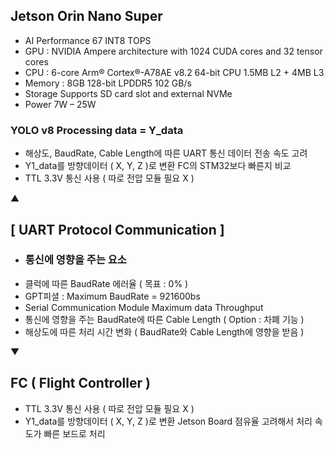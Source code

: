 ## Jetson Orin Nano Super
- AI Performance 67 INT8 TOPS
- GPU :	NVIDIA Ampere architecture with 1024 CUDA cores and 32 tensor cores
- CPU	: 6-core Arm® Cortex®-A78AE v8.2 64-bit CPU 1.5MB L2 + 4MB L3
- Memory : 8GB 128-bit LPDDR5 102 GB/s
- Storage	Supports SD card slot and external NVMe
- Power	7W – 25W

### YOLO v8 Processing data = Y_data
- 해상도, BaudRate, Cable Length에 따른 UART 통신 데이터 전송 속도 고려
- Y1_data를 방향데이터 ( X, Y, Z )로 변환 FC의 STM32보다 빠른지 비교
- TTL 3.3V 통신 사용 ( 따로 전압 모듈 필요 X )

▲

## [ UART Protocol Communication ]
- ### 통신에 영향을 주는 요소
- 클럭에 따른 BaudRate 에러율 ( 목표 : 0% )
- GPT피셜 : Maximum BaudRate = 921600bs
- Serial Communication Module Maximum data Throughput
- 통신에 영향을 주는 BaudRate에 따른 Cable Length ( Option : 차폐 기능 )
- 해상도에 따른 처리 시간 변화 ( BaudRate와 Cable Length에 영향을 받음 )

▼

## FC ( Flight Controller )
- TTL 3.3V 통신 사용 ( 따로 전압 모듈 필요 X )
- Y1_data를 방향데이터 ( X, Y, Z )로 변환 Jetson Board 점유율 고려해서 처리 속도가 빠른 보드로 처리
